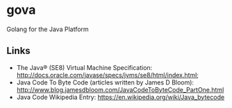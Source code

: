 # gova
Golang for the Java Platform

## Links
+ The Java® (SE8) Virtual Machine Specification: http://docs.oracle.com/javase/specs/jvms/se8/html/index.html;
+ Java Code To Byte Code (articles written by James D Bloom): http://www.blog.jamesdbloom.com/JavaCodeToByteCode_PartOne.html
+ Java Code Wikipedia Entry: https://en.wikipedia.org/wiki/Java_bytecode
